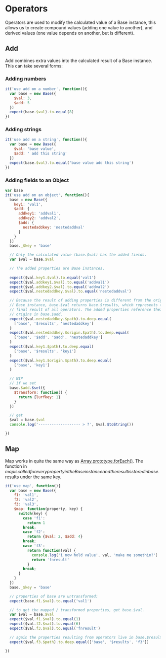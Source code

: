 # Operators
Operators are used to modify the calculated value of a Base instance, this allows us to create compound values (adding one value to another), and derived values (one value depends on another, but is different).
## Add
Add combines extra values into the calculated result of a Base instance. This can take several forms:
### Adding numbers

```javascript
it('use add on a number', function(){
  var base = new Base({
    $val: 3,
    $add: 5
  })
  expect(base.$val).to.equal(8)
})
```

### Adding strings

```javascript
it('use add on a string', function(){
  var base = new Base({
    $val: 'base value',
    $add: ' add this string'
  })
  expect(base.$val).to.equal('base value add this string')
})
```

### Adding fields to an Object

```javascript
var base
it('use add on an object', function(){
  base = new Base({
    key1: 'val1',
    $add: {
      addkey1: 'addval1',
      addkey2: 'addval2',
      $add: {
        nestedaddkey: 'nestedaddval'
      }
    }
  })
  base._$key = 'base'

  // Only the calculated value (base.$val) has the added fields.
  var $val = base.$val

  // The added properties are Base instances.
  
  expect($val.key1.$val).to.equal('val1')
  expect($val.addkey1.$val).to.equal('addval1')
  expect($val.addkey2.$val).to.equal('addval2')
  expect($val.nestedaddkey.$val).to.equal('nestedaddval')

  // Because the result of adding properties is different from the original 
  // Base instance, base.$val returns base.$results, which represents the
  // final result of all operators. The added properties reference their 
  // origins in base.$add.
  expect($val.nestedaddkey.$path).to.deep.equal(
    ['base', '$results', 'nestedaddkey']
  )
  expect($val.nestedaddkey.$origin.$path).to.deep.equal(
    ['base', '$add', '$add', 'nestedaddkey']
  )
  expect($val.key1.$path).to.deep.equal(
    ['base', '$results', 'key1']
  )
  expect($val.key1.$origin.$path).to.deep.equal(
    ['base', 'key1']
  )

  // WIP
  // if we set 
  base.$add.$set({
    $transform: function() {
      return {lurfkey: 1}
    }
  })

  // get 
  $val = base.$val
  console.log('------------------- > ?', $val.$toString())

})
```

## Map
Map works in quite the same way as [Array.prototype.forEach()](https://developer.mozilla.org/en-US/docs/Web/JavaScript/Reference/Global_Objects/Array/forEach). The function in $map is called for every property in the Base instance and the result is stored in base.$results under the same key.

```javascript
it('use map', function(){
  var base = new Base({
    f1: 'val1',
    f2: 'val2',
    f3: 'val3',
    $map: function(property, key) {
      switch(key) {
        case 'f1':
          return 1
        break;
        case 'f2':
          return {$val: 2, $add: 4}
        break;
        case 'f3': 
          return function(val) {
            console.log('i now hold value', val, 'make me somethin?')
            return 'fnresult'
          }
        break;
      }
    }
  })
  base._$key = 'base'

  // properties of base are untransformed:
  expect(base.f1.$val).to.equal('val1')

  // to get the mapped / transformed properties, get base.$val.
  var $val = base.$val
  expect($val.f1.$val).to.equal(1)
  expect($val.f2.$val).to.equal(6)
  expect($val.f3.$val).to.equal('fnresult')

  // again the properties resulting from operators live in base.$results
  expect($val.f3.$path).to.deep.equal(['base', '$results', 'f3'])

})



```

